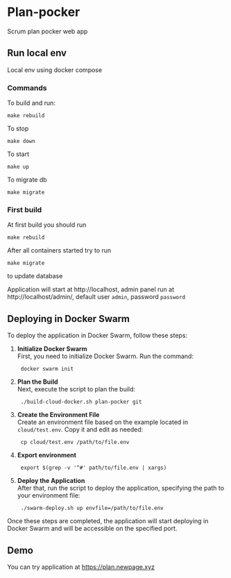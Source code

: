 # Plan-pocker

Scrum plan pocker web app

## Run local env
Local env using docker compose  

### Commands
To build and run:  
```
make rebuild
```  
To stop  
```
make down
```  
To start  
```
make up  
```
To migrate db  
```  
make migrate
```   

### First build
At first build you should run
```
make rebuild
```

After all containers started try to run
```
make migrate
```
to update database


Application will start at http://localhost, admin panel run at http://localhost/admin/, default user `admin`, password `password`

## Deploying in Docker Swarm

To deploy the application in Docker Swarm, follow these steps:

1. **Initialize Docker Swarm**  
   First, you need to initialize Docker Swarm. Run the command:
   ```
    docker swarm init
   ```

2. **Plan the Build**  
   Next, execute the script to plan the build:
   ```
    ./build-cloud-docker.sh plan-pocker git
   ```

3. **Create the Environment File**  
   Create an environment file based on the example located in `cloud/test.env`. Copy it and edit as needed:
   ```
    cp cloud/test.env /path/to/file.env
   ```
4. **Export environment**  
   ```
    export $(grep -v '^#' path/to/file.env | xargs)
   ```

5. **Deploy the Application**  
   After that, run the script to deploy the application, specifying the path to your environment file:
   ```
    ./swarm-deploy.sh up envfile=/path/to/file.env
   ```

Once these steps are completed, the application will start deploying in Docker Swarm and will be accessible on the specified port.


## Demo
You can try application at https://plan.newpage.xyz